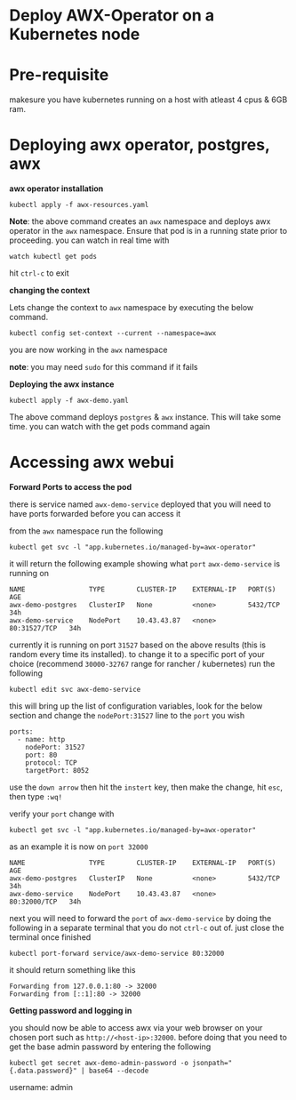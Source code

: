 # Deploy AWX-Operator on a Kubernetes node

# Pre-requisite

makesure you have kubernetes running on a host with atleast 4 cpus & 6GB ram.

# Deploying awx operator, postgres, awx

**awx operator installation**

```
kubectl apply -f awx-resources.yaml
```

**Note**: the above command creates an `awx` namespace and deploys awx operator in the `awx` namespace. Ensure that pod is in a running state prior to proceeding. you can watch in real time with

```
watch kubectl get pods
```

hit `ctrl-c` to exit


**changing the context**

Lets change the context to `awx` namespace by executing the below command.

```
kubectl config set-context --current --namespace=awx
```

you are now working in the `awx` namespace

**note**: you may need `sudo` for this command if it fails

**Deploying the awx instance**

```
kubectl apply -f awx-demo.yaml
```

The above command deploys `postgres` & `awx` instance. This will take some time. you can watch with the get pods command again

# Accessing awx webui

**Forward Ports to access the pod**

there is service named `awx-demo-service` deployed that you will need to have ports forwarded before you can access it

from the `awx` namespace run the following

```
kubectl get svc -l "app.kubernetes.io/managed-by=awx-operator"
```

it will return the following example showing what `port` `awx-demo-service` is running on

```
NAME                TYPE        CLUSTER-IP    EXTERNAL-IP   PORT(S)        AGE
awx-demo-postgres   ClusterIP   None          <none>        5432/TCP       34h
awx-demo-service    NodePort    10.43.43.87   <none>        80:31527/TCP   34h
```

currently it is running on port `31527` based on the above results (this is random every time its installed). to change it to a specific port of your choice (recommend `30000-32767` range for rancher / kubernetes) run the following

```
kubectl edit svc awx-demo-service
```

this will bring up the list of configuration variables, look for the below section and change the `nodePort:31527` line to the `port` you wish

```
ports:
  - name: http
    nodePort: 31527
    port: 80
    protocol: TCP
    targetPort: 8052
```

use the `down arrow` then hit the `instert` key, then make the change, hit `esc`, then type `:wq!`

verify your `port` change with

```
kubectl get svc -l "app.kubernetes.io/managed-by=awx-operator"
```

as an example it is now on `port 32000`

```
NAME                TYPE        CLUSTER-IP    EXTERNAL-IP   PORT(S)        AGE
awx-demo-postgres   ClusterIP   None          <none>        5432/TCP       34h
awx-demo-service    NodePort    10.43.43.87   <none>        80:32000/TCP   34h
```

next you will need to forward the `port` of `awx-demo-service` by doing the following in a separate terminal that you do not `ctrl-c` out of. just close the terminal once finished

```
kubectl port-forward service/awx-demo-service 80:32000
```


it should return something like this

```
Forwarding from 127.0.0.1:80 -> 32000
Forwarding from [::1]:80 -> 32000
```

**Getting password and logging in**

you should now be able to access awx via your web browser on your chosen port such as `http://<host-ip>:32000`. before doing that you need to get the base admin password by entering the following

`kubectl get secret awx-demo-admin-password -o jsonpath="{.data.password}" | base64 --decode`

username: admin
